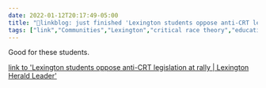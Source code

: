 ```yaml
---
date: 2022-01-12T20:17:49-05:00
title: "🔗linkblog: just finished 'Lexington students oppose anti-CRT legislation at rally | Lexington Herald Leader'"
tags: ["link","Communities","Lexington","critical race theory","education"]
---
```

Good for these students.
 
[link to 'Lexington students oppose anti-CRT legislation at rally | Lexington Herald Leader'](https://www.kentucky.com/news/local/education/article257255127.html)
